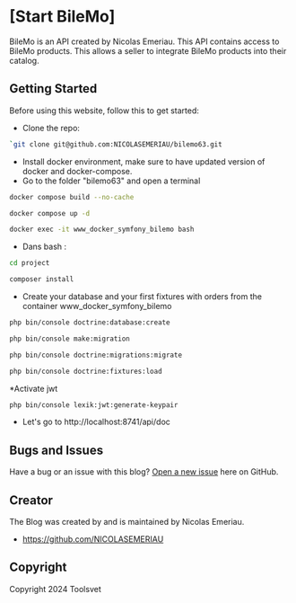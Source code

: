 # [Start BileMo]

BileMo is an API created by Nicolas Emeriau. 
This API contains access to BileMo products. 
This allows a seller to integrate BileMo products into their catalog.

## Getting Started

Before using this website, follow this to get started:
* Clone the repo: 
```sh
`git clone git@github.com:NICOLASEMERIAU/bilemo63.git
```
* Install docker environment, make sure to have updated version of docker and docker-compose.
* Go to the folder "bilemo63" and open a terminal
```sh
docker compose build --no-cache
```
```sh
docker compose up -d
```
```sh
docker exec -it www_docker_symfony_bilemo bash
```
* Dans bash :
```sh
cd project
```
```sh
composer install
```

* Create your database and your first fixtures with orders from the container www_docker_symfony_bilemo
```sh
php bin/console doctrine:database:create
```
```sh
php bin/console make:migration
```
```sh
php bin/console doctrine:migrations:migrate
```
```sh
php bin/console doctrine:fixtures:load
```
*Activate jwt
```sh
php bin/console lexik:jwt:generate-keypair
```
* Let's go to http://localhost:8741/api/doc

## Bugs and Issues

Have a bug or an issue with this blog? [Open a new issue](https://github.com/NICOLASEMERIAU/bilemo63/issues/new) here on GitHub.

## Creator

The Blog was created by and is maintained by Nicolas Emeriau.

* https://github.com/NICOLASEMERIAU

## Copyright

Copyright 2024 Toolsvet

